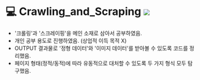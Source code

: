 # 💻 Crawling_and_Scraping <img src="https://img.shields.io/badge/Python-3776AB?style=flat-square&logo=Python&logoColor=white"/> 
* '크롤링'과 '스크레이핑'을 메인 소재로 삼아서 공부하였음.
* 개인 공부 용도로 진행하였음. (상업적 이득 목적 X)
* OUTPUT 결과물로 '정형 데이터'와 '이미지 데이터'를 받아볼 수 있도록 코드를 정리했음.
* 페이지 형태(정적/동적)에 따라 유동적으로 대처할 수 있도록 두 가지 형식 모두 탐구했음.
